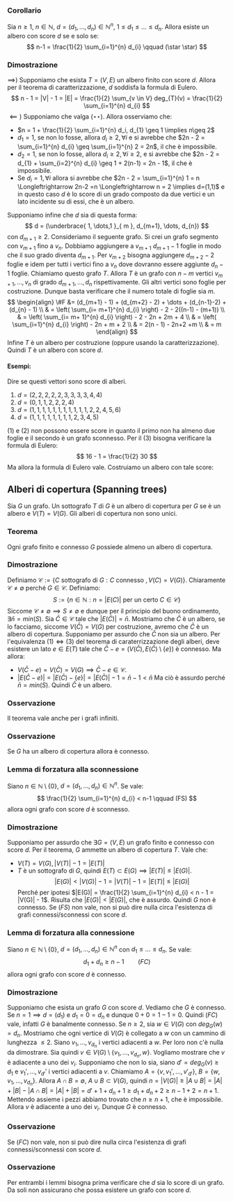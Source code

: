 ### Corollario
Sia $n \geq 1$, $n \in \mathbb{N}$, $d = (d_{1}, \dots, d_{n}) \in \mathbb{N}^{n}$, $1 \leq d_{1} \leq \dots \leq d_{n}$. Allora esiste un albero con score $d$ se e solo se:
$$
n-1 = \frac{1}{2} \sum_{i=1}^{n} d_{i} \qquad (\star \star)
$$
### Dimostrazione
$\implies$) Supponiamo che esista $T = (V,E)$ un albero finito con score $d$. Allora per il teorema di caratterizzazione, $d$ soddisfa la formula di Eulero.
$$
n - 1 = |V| - 1 = |E| = \frac{1}{2} \sum_{v \in V} deg_{T}(v) = \frac{1}{2} \sum_{i=1}^{n} d_{i}
$$
$\impliedby)$ Supponiamo che valga $(\star \star)$. Allora osserviamo che:
- $n = 1 + \frac{1}{2} \sum_{i=1}^{n} d_i, d_{1} \geq 1 \implies n\geq 2$
- $d_{1} = 1$, se non lo fosse, allora $d_{i} \geq 2, \forall i$ e si avrebbe che $2n - 2 = \sum_{i=1}^{n} d_{i} \geq \sum_{i=1}^{n} 2 = 2n$, il che è impossibile.
- $d_{2} = 1$, se non lo fosse, allora $d_{i} \geq 2, \forall i \geq 2$, e si avrebbe che $2n - 2 = d_{1} + \sum_{i=2}^{n} d_{i} \geq 1 + 2(n-1) = 2n - 1$, il che è impossibile.
- Se $d_{i} = 1, \forall i$ allora si avrebbe che $2n - 2 = \sum_{i=1}^{n} 1 = n \Longleftrightarrow 2n-2 =n \Longleftrightarrow n = 2 \implies d=(1,1)$ e in questo caso $d$ è lo score di un grado composto da due vertici e un lato incidente su di essi, che è un albero.

Supponiamo infine che $d$ sia di questa forma:
$$
d = (\underbrace{ 1, \dots,1 }_{ m }, d_{m+1}, \dots, d_{n})
$$
con $d_{m + 1} \geq 2$.
Consideriamo il seguente grafo.
Si crei un grafo segmento con $v_{m+1}$ fino a $v_{n}$. Dobbiamo aggiungere a $v_{m+1}$ $d_{m + 1} - 1$ foglie in modo che il suo grado diventa $d_{m+1}$. Per $v_{m+2}$ bisogna aggiungere $d_{m+2} - 2$ foglie e idem per tutti i vertici fino a $v_{n}$ dove dovranno essere aggiunte $d_{n} - 1$ foglie.
Chiamiamo questo grafo $T$. Allora $T$ è un grafo con $n - m$ vertici $v_{m+1}, \dots, v_{n}$ di grado $d_{m+1}, \dots, d_{n}$ rispettivamente. Gli altri vertici sono foglie per costruzione. Dunque basta verificare che il numero totale di foglie sia $m$.
$$
\begin{align}
\#F &= (d_{m+1} - 1) + (d_{m+2} - 2) + \dots + (d_{n-1}-2) + (d_{n} - 1) \\
 & = \left( \sum_{i= m+1}^{n} d_{i} \right) - 2 - 2((n-1) - (m+1)) \\
 & = \left( \sum_{i= m+ 1}^{n} d_{i} \right) - 2 - 2n + 2m + 4 \\
 & = \left( \sum_{i=1}^{n} d_{i} \right)  - 2n + m + 2 \\
 & = 2(n - 1) - 2n+2 +m \\
 & = m
\end{align}
$$
Infine $T$ è un albero per costruzione (oppure usando la caratterizzazione). Quindi $T$ è un albero con score $d$.
#### Esempi:
Dire se questi vettori sono score di alberi.
1. $d=(2,2,2,2,2,3,3,3,3,4,4)$
2. $d = (0,1,1,2,2,2,4)$
3. $d = (1,1,1,1,1,1,1,1,1,1,1,2,2,4,5,6)$
4. $d=(1,1,1,1,1,1,1,1,2,3,4,5)$

$(1)$ e $(2)$ non possono essere score in quanto il primo non ha almeno due foglie e il secondo è un grafo sconnesso.
Per il $(3)$ bisogna verificare la formula di Eulero:
$$
16 - 1 = \frac{1}{2} 30 
$$
Ma allora la formula di Eulero vale. Costruiamo un albero con tale score:

## Alberi di copertura (Spanning trees)
Sia $G$ un grafo. Un sottografo $T$ di $G$ è un albero di copertura per $G$ se è un albero e $V(T)=V(G)$.
Gli alberi di copertura non sono unici.

### Teorema
Ogni grafo finito e connesso $G$ possiede almeno un albero di copertura.
### Dimostrazione
Definiamo $\mathcal{C} := \{ C \text{ sottografo di } G : C \text{ connesso }, V(C)=V(G) \}$.
Chiaramente $\mathcal{C} \neq \emptyset$ perché $G \in \mathcal{C}$. Definiamo:
$$
S := \{ n \in \mathbb{N} : n = |E(C)| \text{ per un certo } C \in \mathcal{C} \}
$$
Siccome $\mathcal{C} \neq \emptyset \implies S\neq \emptyset$ e dunque per il principio del buono ordinamento, $\exists \bar{n} = min(S)$. Sia $\bar{C} \in \mathcal{C}$ tale che $|E(\bar{C})|= \bar{n}$. Mostriamo che $\bar{C}$ è un albero, se lo facciamo, siccome $V(\bar{C}) = V(G)$ per costruzione, avremo che $\bar{C}$ è un albero di copertura.
Supponiamo per assurdo che $\bar{C}$ non sia un albero. Per l'equivalenza $(1) \Longleftrightarrow (3)$ del teorema di caraterrizzazione degli alberi, deve esistere un lato $e \in E(T)$ tale che $\bar{C} - e = (V(\bar{C}), E(\bar{C}) \setminus \{ e \})$ è connesso. Ma allora:
- $V(\bar{C} - e) = V(\bar{C}) = V(G) \implies \bar{C}-e \in \mathcal{C}$.
- $|E(\bar{C} -e)| = |E(\bar{C}) - \{ e \}| = |E(\bar{C})| - 1 = \bar{n} - 1 < \bar{n}$
Ma ciò è assurdo perché $\bar{n} = min(S)$.
Quindi $\bar{C}$ è un albero.
### Osservazione
Il teorema vale anche per i grafi infiniti.
### Osservazione
Se $G$ ha un albero di copertura allora è connesso.

### Lemma di forzatura alla sconnessione
Siano $n \in \mathbb{N} \setminus \{ 0 \}$, $d =(d_{1}, \dots,d_{n}) \in \mathbb{N}^{n}$. Se vale:
$$
\frac{1}{2} \sum_{i=1}^{n} d_{i} < n-1 \qquad (FS)
$$
allora ogni grafo con score $d$ è sconnesso.
### Dimostrazione
Supponiamo per assurdo che $\exists G=(V,E)$ un grafo finito e connesso con score $d$. Per il teorema, $G$ ammette un albero di copertura $T$. Vale che:
- $V(T)=V(G), |V(T)| - 1 = |E(T)|$
- $T$ è un sottografo di $G$, quindi $E(T) \subset E(G) \implies |E(T)| \leq |E(G)|$.
$$
|E(G)| < |V(G)| - 1 = |V(T)| - 1 = |E(T)| \leq |E(G)|
$$
Perché per ipotesi $|E(G)| = \frac{1}{2} \sum_{i=1}^{n} d_{i} < n - 1 = |V(G)| - 1$.
Risulta che $|E(G)| < |E(G)|$, che è assurdo. Quindi $G$ non è connesso.
Se $(FS)$ non vale, non si può dire nulla circa l'esistenza di grafi connessi/sconnessi con score $d$.

### Lemma di forzatura alla connessione
Siano $n \in \mathbb{N} \setminus \{ 0 \}$, $d = (d_{1}, \dots, d_{n}) \in \mathbb{N}^{n}$ con $d_{1} \leq \dots \leq d_{n}$. Se vale:
$$
d_{1} + d_{n} \geq n - 1\qquad(FC)
$$
allora ogni grafo con score $d$ è connesso.
### Dimostrazione
Supponiamo che esista un grafo $G$ con score $d$. Vediamo che $G$ è connesso.
Se $n= 1 \implies d = (d_{1})$ e $d_{1} = 0 = d_{n}$ e dunque $0+0 = 1-1 =0$. Quindi $(FC)$ vale, infatti $G$ è banalmente connesso.
Se $n \geq 2$, sia $w \in V(G)$ con $deg_{G}(w) = d_{n}$. Mostriamo che ogni vertice di $V(G)$ è collegato a $w$ con un cammino di lunghezza $\leq 2$.
Siano $v_{1}, \dots, v_{d_{n}}$ i vertici adiacenti a $w$. Per loro non c'è nulla da dimostrare.
Sia quindi $v \in V(G) \setminus \{ v_{1}, \dots, v_{d_{n}}, w \}$. Vogliamo mostrare che $v$ è adiacente a uno dei $v_{i}$. Supponiamo che non lo sia, siano $d' = deg_{G}(v) \geq d_{1}$ e $v_{1}', \dots, v_{d'}'$ i vertici adiacenti a $v$.
Chiamiamo $A = \{ v, v_{1}', \dots, v'_{d'} \}$, $B = \{ w, v_{1}, \dots, v_{d_{n}} \}$. Allora $A \cap B = \emptyset$, $A \cup B \subset V(G)$, quindi $n = |V(G)| \geq |A \cup B| = |A| + |B| - |A \cap B| = |A| + |B| = d' + 1 + d_{n}+1 \geq d_{1}+ d_{n} + 2 \geq n - 1 + 2 = n+1$.
Mettendo assieme i pezzi abbiamo trovato che $n \geq n+1$, che è impossibile.
Allora $v$ è adiacente a uno dei $v_{i}$. Dunque $G$ è connesso.
### Osservazione
Se $(FC)$ non vale, non si può dire nulla circa l'esistenza di grafi connessi/sconnessi con score $d$.
### Osservazione
Per entrambi i lemmi bisogna prima verificare che $d$ sia lo score di un grafo. Da soli non assicurano che possa esistere un grafo con score $d$.